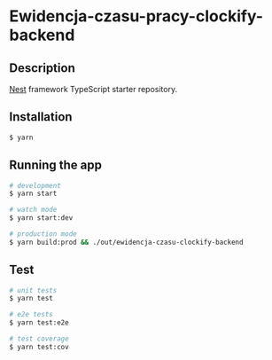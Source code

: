 # Ewidencja-czasu-pracy-clockify-backend

## Description

[Nest](https://github.com/nestjs/nest) framework TypeScript starter repository.

## Installation

```bash
$ yarn
```

## Running the app

```bash
# development
$ yarn start

# watch mode
$ yarn start:dev

# production mode
$ yarn build:prod && ./out/ewidencja-czasu-clockify-backend
```

## Test

```bash
# unit tests
$ yarn test

# e2e tests
$ yarn test:e2e

# test coverage
$ yarn test:cov
```
